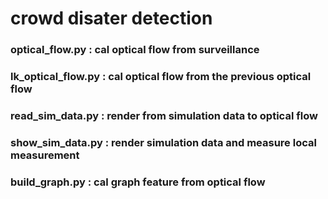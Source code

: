 # crowd disater detection
### optical_flow.py : cal optical flow from surveillance
### lk_optical_flow.py : cal optical flow from the previous optical flow
### read_sim_data.py : render from simulation data to optical flow
### show_sim_data.py : render simulation data and measure local measurement
### build_graph.py : cal graph feature from optical flow